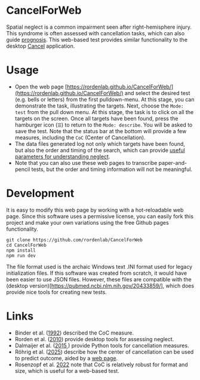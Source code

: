 # CancelForWeb

Spatial neglect is a common impairment seen after right-hemisphere injury. This syndrome is often assessed with cancellation tasks, which can also guide [prognosis](https://pubmed.ncbi.nlm.nih.gov/39944743/). This web-based test provides similar functionality to the desktop [Cancel](https://github.com/neurolabusc/Cancel) application.

# Usage

 - Open the web page [https://rordenlab.github.io/CancelForWeb/](https://rordenlab.github.io/CancelForWeb/) and select the desired test (e.g. bells or letters) from the first pulldown-menu. At this stage, you can demonstrate the task, illustrating the targets. Next, choose the `Mode: test` from the pull down menu. At this stage, the task is to click on all the targets on the screen. Once all targets have been found, press the hamburger icon (`☰`) to return to the `Mode: describe`. You will be asked to save the test. Note that the status bar at the bottom will provide a few measures, including the `CoC` (Center of Cancellation).
 - The data files generated log not only which targets have been found, but also the order and timing of the search, which can provide [useful parameters for understanding neglect](https://pubmed.ncbi.nlm.nih.gov/25381020/).
 - Note that you can also use these web pages to transcribe paper-and-pencil tests, but the order and timing information will not be meaningful.
 
 # Development

It is easy to modify this web page by working with a hot-reloadable web page. Since this software uses a permissive license, you can easily fork this project and make your own variations using the free Github pages functionality.

```
git clone https://github.com/rordenlab/CancelForWeb
cd CancelForWeb
npm install
npm run dev
```

The file format used is the archaic Windows text .INI format used for legacy initialization files. If this software was created from scratch, it would have been easier to use JSON files. However, these files are compatible with the (desktop version)[https://pubmed.ncbi.nlm.nih.gov/20433859/], which does provide nice tools for creating new tests.

# Links

 - Binder et al. ([1992](https://pubmed.ncbi.nlm.nih.gov/1444886/)) described the CoC measure.
 - Rorden et al. ([2010](https://pubmed.ncbi.nlm.nih.gov/20433859/)) provide desktop tools for assessing neglect.
 - Dalmaijer et al. ([2015 ](https://pubmed.ncbi.nlm.nih.gov/25381020/)) provide Python tools for cancellation measures.
 - Röhrig et al. ([2025](https://pubmed.ncbi.nlm.nih.gov/39944743/)) describe how the center of cancellation can be used to predict outcome, aided by a [web page](https://niivue.github.io/niivue-neglect/).
 - Rosenzopf et al. [2022](https://pubmed.ncbi.nlm.nih.gov/36303420/) note that CoC is relatively robust for format and size, which is useful for a web-based test.
